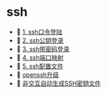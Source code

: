 # ssh

* 📄 [1. ssh口令登陆](siyuan://blocks/20240405222815-b8v95aa)
* 📄 [2. ssh公钥登录](siyuan://blocks/20240405222855-0ozd5ld)
* 📄 [3. ssh带密码登录](siyuan://blocks/20240405222931-lxe8lwd)
* 📄 [4. ssh端口映射](siyuan://blocks/20240405223023-nn43as3)
* 📄 [5. ssh配置文件](siyuan://blocks/20240405223058-l4fn1pm)
* 📄 [openssh升级](siyuan://blocks/20240405222651-qb2ycwv)
* 📄 [非交互自动生成SSH密钥文件](siyuan://blocks/20240405222739-u6f8kdk)

‍
